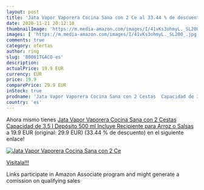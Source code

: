```yaml
---
layout: post
title: 'Jata Vapor Vaporera Cocina Sana con 2 Ce al 33.44 % de descuento'
date: 2020-11-21 20:12:10
thumbnailImage: 'https://m.media-amazon.com/images/I/41vKs3ohmyL._SL200_.jpg'
images: [ 'https://m.media-amazon.com/images/I/41vKs3ohmyL._SL200_.jpg' ]
comments: true
category: ofertas
author: ring
slug: 'B0081TGACO-es'
description:
actualPrice: 19.9 EUR
currency: EUR
price: 19.9
comparePrice: 29.9 EUR
inStock: true
prodname: 'Jata Vapor Vaporera Cocina Sana con 2 Cestas  Capacidad de 3.5 l  Depósito 500 ml  Incluye Recipiente para Arroz o Salsas'
country: 'es'
---
```


Ahora mismo tienes [Jata Vapor Vaporera Cocina Sana con 2 Cestas  Capacidad de 3.5 l  Depósito 500 ml  Incluye Recipiente para Arroz o Salsas](https://www.amazon.es/dp/B0081TGACO/?tag=tolees-21) a 19.9 EUR (original: 29.9 EUR) (33.44 %  de descuento) en el siguiente enlace!

[![Jata Vapor Vaporera Cocina Sana con 2 Ce](https://m.media-amazon.com/images/I/41vKs3ohmyL._SL200_.jpg)](https://www.amazon.es/dp/B0081TGACO/?tag=tolees-21)

[Visítala!!!](https://www.amazon.es/dp/B0081TGACO/?tag=tolees-21)

Links participate in Amazon Associate program and might generate a comission on qualifying sales
